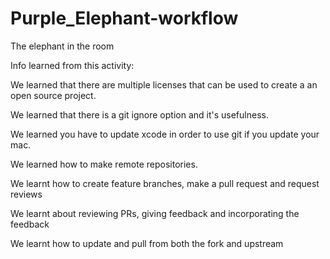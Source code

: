 # Purple_Elephant-workflow
The elephant in the room

Info learned from this activity: 

We learned that there are multiple licenses that can be used to create a an open source project.

We learned that there is a git ignore option and it's usefulness.

We learned you have to update xcode in order to use git if you update your mac.

We learned how to make remote repositories.

We learnt how to create feature branches, make a pull request and request reviews 

We learnt about reviewing PRs, giving feedback and incorporating the feedback

We learnt how to update and pull from both the fork and upstream

